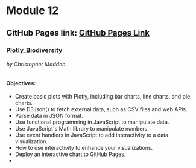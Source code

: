# Module 12

## GitHub Pages link: [GitHub Pages Link](https://maddenc33.github.io/)

### Plotly_Biodiversity

###### by Christopher Madden

#### Objectives:
  - Create basic plots with Plotly, including bar charts, line charts, and pie charts.
  - Use D3.json() to fetch external data, such as CSV files and web APIs.
  - Parse data in JSON format.
  - Use functional programming in JavaScript to manipulate data.
  - Use JavaScript's Math library to manipulate numbers.
  - Use event handlers in JavaScript to add interactivity to a data visualization.
  - How to use interactivity to enhance your visualizations.
  - Deploy an interactive chart to GitHub Pages.
  - 

